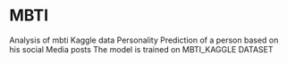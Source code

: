 # MBTI

Analysis of mbti Kaggle data
Personality Prediction of a person based on his social Media posts 
The model is trained on MBTI_KAGGLE DATASET
